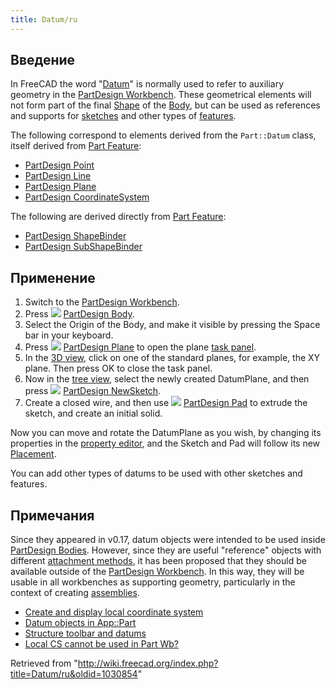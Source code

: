 ```yaml
---
title: Datum/ru
---
```

## Введение

In FreeCAD the word "[Datum](/Datum "Datum")" is normally used to refer to auxiliary geometry in the [PartDesign Workbench](/PartDesign_Workbench "PartDesign Workbench"). These geometrical elements will not form part of the final [Shape](/Shape "Shape") of the [Body](/Body "Body"), but can be used as references and supports for [sketches](/Sketch "Sketch") and other types of [features](/Feature "Feature").

The following correspond to elements derived from the `Part::Datum` class, itself derived from [Part Feature](/Part_Feature "Part Feature"):

* [PartDesign Point](/PartDesign_Point "PartDesign Point")
* [PartDesign Line](/PartDesign_Line "PartDesign Line")
* [PartDesign Plane](/PartDesign_Plane "PartDesign Plane")
* [PartDesign CoordinateSystem](/PartDesign_CoordinateSystem "PartDesign CoordinateSystem")

The following are derived directly from [Part Feature](/Part_Feature "Part Feature"):

* [PartDesign ShapeBinder](/PartDesign_ShapeBinder "PartDesign ShapeBinder")
* [PartDesign SubShapeBinder](/PartDesign_SubShapeBinder "PartDesign SubShapeBinder")

## Применение

1. Switch to the [PartDesign Workbench](/PartDesign_Workbench "PartDesign Workbench").
2. Press ![](/images/PartDesign_Body.svg) [PartDesign Body](/PartDesign_Body "PartDesign Body").
3. Select the Origin of the Body, and make it visible by pressing the Space bar in your keyboard.
4. Press ![](/images/PartDesign_Plane.svg) [PartDesign Plane](/PartDesign_Plane "PartDesign Plane") to open the plane [task panel](/Task_panel "Task panel").
5. In the [3D view](/3D_view "3D view"), click on one of the standard planes, for example, the XY plane. Then press OK to close the task panel.
6. Now in the [tree view](/Tree_view "Tree view"), select the newly created DatumPlane, and then press ![](/images/PartDesign_NewSketch.svg) [PartDesign NewSketch](/PartDesign_NewSketch "PartDesign NewSketch").
7. Create a closed wire, and then use ![](/images/PartDesign_Pad.svg) [PartDesign Pad](/PartDesign_Pad "PartDesign Pad") to extrude the sketch, and create an initial solid.

Now you can move and rotate the DatumPlane as you wish, by changing its properties in the [property editor](/Property_editor "Property editor"), and the Sketch and Pad will follow its new [Placement](/Placement "Placement").

You can add other types of datums to be used with other sketches and features.

## Примечания

Since they appeared in v0.17, datum objects were intended to be used inside [PartDesign Bodies](/PartDesign_Body "PartDesign Body"). However, since they are useful "reference" objects with different [attachment methods](/Part_EditAttachment "Part EditAttachment"), it has been proposed that they should be available outside of the [PartDesign Workbench](/PartDesign_Workbench "PartDesign Workbench"). In this way, they will be usable in all workbenches as supporting geometry, particularly in the context of creating [assemblies](/Assembly "Assembly").

* [Create and display local coordinate system](https://forum.freecadweb.org/viewtopic.php?f=10&t=2604)
* [Datum objects in App::Part](https://forum.freecadweb.org/viewtopic.php?f=22&t=33654)
* [Structure toolbar and datums](https://forum.freecadweb.org/viewtopic.php?t=42759)
* [Local CS cannot be used in Part Wb?](https://forum.freecadweb.org/viewtopic.php?f=3&t=42960)

Retrieved from "<http://wiki.freecad.org/index.php?title=Datum/ru&oldid=1030854>"
